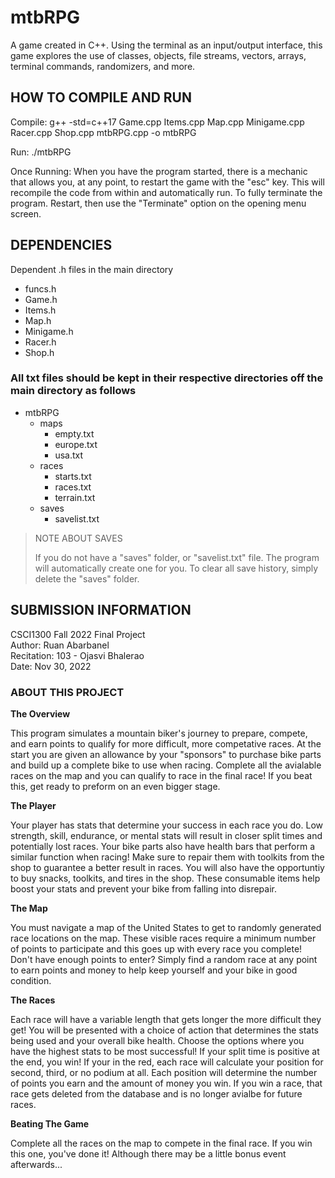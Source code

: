 # mtbRPG

A game created in C++. Using the terminal as an input/output interface, this game explores the use of classes, objects, file streams, vectors, arrays, terminal commands, randomizers, and more.

## HOW TO COMPILE AND RUN

Compile: g++ -std=c++17 Game.cpp Items.cpp Map.cpp Minigame.cpp Racer.cpp Shop.cpp mtbRPG.cpp -o mtbRPG  

Run: ./mtbRPG  

Once Running: When you have the program started, there is a mechanic that allows you, at any point, to restart the game with the "esc" key. This will recompile the code from within and automatically run. To fully terminate the program. Restart, then use the "Terminate" option on the opening menu screen.

## DEPENDENCIES

Dependent .h files in the main directory  
- funcs.h  
- Game.h  
- Items.h  
- Map.h  
- Minigame.h  
- Racer.h  
- Shop.h  

### All txt files should be kept in their respective directories off the main directory as follows

- mtbRPG
    - maps
        - empty.txt
        - europe.txt
        - usa.txt
    - races
        - starts.txt
        - races.txt
        - terrain.txt
    - saves
        - savelist.txt

> NOTE ABOUT SAVES
>
> If you do not have a "saves" folder, or "savelist.txt" file. The program will automatically create one for you. To clear all save history, simply delete the "saves" folder.

## SUBMISSION INFORMATION

CSCI1300 Fall 2022 Final Project\
Author: Ruan Abarbanel\
Recitation: 103 - Ojasvi Bhalerao\
Date: Nov 30, 2022


### ABOUT THIS PROJECT

**The Overview**

This program simulates a mountain biker's journey to prepare, compete, and earn points to qualify for more difficult, more competative races. At the start you are given an allowance by your "sponsors" to purchase bike parts and build up a complete bike to use when racing. Complete all the avialable races on the map and you can qualify to race in the final race! If you beat this, get ready to preform on an even bigger stage.

**The Player**

Your player has stats that determine your success in each race you do. Low strength, skill, endurance, or mental stats will result in closer split times and potentially lost races.
Your bike parts also have health bars that perform a similar function when racing! Make sure to repair them with toolkits from the shop to guarantee a better result in races.
You will also have the opportuntiy to buy snacks, toolkits, and tires in the shop. These consumable items help boost your stats and prevent your bike from falling into disrepair.

**The Map**

You must navigate a map of the United States to get to randomly generated race locations on the map. These visible races require a minimum number of points to participate and this goes up with every race you complete!
Don't have enough points to enter? Simply find a random race at any point to earn points and money to help keep yourself and your bike in good condition.

**The Races**

Each race will have a variable length that gets longer the more difficult they get! You will be presented with a choice of action that determines the stats being used and your overall bike health. Choose the options where you have the highest stats to be most successful! If your split time is positive at the end, you win! If your in the red, each race will calculate your position for second, third, or no podium at all. Each position will determine the number of points you earn and the amount of money you win. If you win a race, that race gets deleted from the database and is no longer avialbe for future races.

**Beating The Game**

Complete all the races on the map to compete in the final race. If you win this one, you've done it! Although there may be a little bonus event afterwards...
